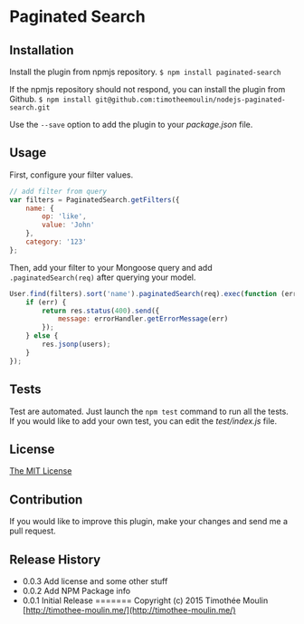 # Paginated Search

## Installation
Install the plugin from npmjs repository.
```$ npm install paginated-search```

If the npmjs repository should not respond, you can install the plugin from Github.
```$ npm install git@github.com:timotheemoulin/nodejs-paginated-search.git```

Use the ```--save``` option to add the plugin to your *package.json* file.

## Usage
First, configure your filter values.

```js
// add filter from query
var filters = PaginatedSearch.getFilters({
    name: {
        op: 'like',
        value: 'John'
    },
    category: '123'
};
```

Then, add your filter to your Mongoose query and add ```.paginatedSearch(req)``` after querying your model.

```js
User.find(filters).sort('name').paginatedSearch(req).exec(function (err, users) {
    if (err) {
        return res.status(400).send({
            message: errorHandler.getErrorMessage(err)
        });
    } else {
        res.jsonp(users);
    }
});
```

## Tests
Test are automated. Just launch the ```npm test``` command to run all the tests.
If you would like to add your own test, you can edit the *test/index.js* file.

## License
[The MIT License](http://opensource.org/licenses/MIT)

## Contribution
If you would like to improve this plugin, make your changes and send me a pull request.

## Release History

* 0.0.3 Add license and some other stuff
* 0.0.2 Add NPM Package info
* 0.0.1 Initial Release
=======
Copyright (c) 2015 Timothée Moulin [http://timothee-moulin.me/](http://timothee-moulin.me/)
